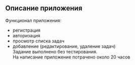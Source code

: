 ## Описание приложения
Функционал приложения:
- регистрация
- авторизация
- просмотр списка задач
- добавление (редактирование, удаление задач)  
Задание выполнено без тестирования.  
На написание приложение потрачено около 20 часов  



